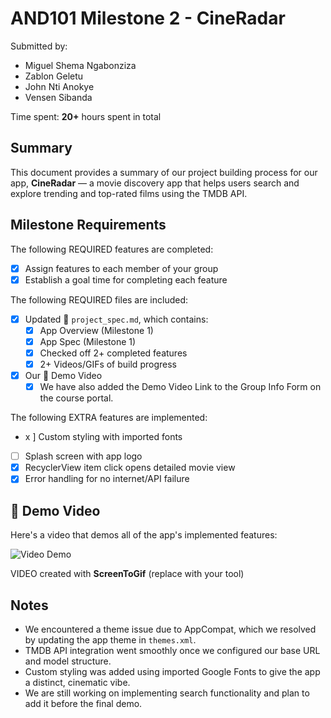 # AND101 Milestone 2 - CineRadar

Submitted by:
- Miguel Shema Ngabonziza
- Zablon Geletu
- John Nti Anokye
- Vensen Sibanda

Time spent: **20+** hours spent in total

## Summary

This document provides a summary of our project building process for our app, **CineRadar** — a movie discovery app that helps users search and explore trending and top-rated films using the TMDB API.

## Milestone Requirements

The following REQUIRED features are completed:

- [x] Assign features to each member of your group
- [x] Establish a goal time for completing each feature

The following REQUIRED files are included:

- [X] Updated 📄 `project_spec.md`, which contains:
  - [X] App Overview (Milestone 1)
  - [X] App Spec (Milestone 1)
  - [x] Checked off 2+ completed features
  - [x] 2+ Videos/GIFs of build progress

- [x] Our 🎥 Demo Video
  - [x] We have also added the Demo Video Link to the Group Info Form on the course portal.

The following EXTRA features are implemented:

- x ] Custom styling with imported fonts
- [ ] Splash screen with app logo
- [x] RecyclerView item click opens detailed movie view
- [x] Error handling for no internet/API failure

## 🎥 Demo Video

Here's a video that demos all of the app's implemented features:

<img src='http://i.imgur.com/link/to/your/gif/file.gif' title='Video Demo' width='' alt='Video Demo' />

VIDEO created with **ScreenToGif** (replace with your tool)

## Notes

- We encountered a theme issue due to AppCompat, which we resolved by updating the app theme in `themes.xml`.
- TMDB API integration went smoothly once we configured our base URL and model structure.
- Custom styling was added using imported Google Fonts to give the app a distinct, cinematic vibe.
- We are still working on implementing search functionality and plan to add it before the final demo.
